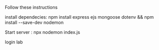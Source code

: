 Follow these instructions

install dependecies:
npm install express ejs mongoose dotenv && npm install --save-dev nodemon

Start server : 
npx nodemon index.js


login lab

